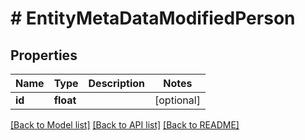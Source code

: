 # # EntityMetaDataModifiedPerson

## Properties

Name | Type | Description | Notes
------------ | ------------- | ------------- | -------------
**id** | **float** |  | [optional]

[[Back to Model list]](../../README.md#models) [[Back to API list]](../../README.md#endpoints) [[Back to README]](../../README.md)
